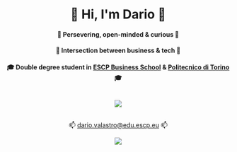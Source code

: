 <h1 align='center'>
 👋 Hi, I'm Dario 👋
</h1>

<h4 align='center'>
 🌱 Persevering, open-minded & curious 🌱
</h4>

<h4 align='center'>
  🚀 Intersection between business & tech 🚀 
</h4>

<h4 align='center'>
  🎓 Double degree student in <a href="https://www.escp.eu/">ESCP Business School</a> & <a href="https://www.polito.it/">Politecnico di Torino<a> 🎓
</h4>
  
</br>
<div align='center'>
 <a href="https://www.linkedin.com/in/dario-valastro/">
    <img src="https://img.shields.io/badge/linkedin-%230077B5.svg?&style=for-the-badge&logo=linkedin&logoColor=white" />
  </a>
</div>

</br>

<p align='center'>
  📫 <a href = "mailto: dario.valastro@edu.escp.eu">dario.valastro@edu.escp.eu</a>  📫
</p>
  
<div align='center'>
  <a href="#"><img src="https://badges.pufler.dev/visits/dariovalastro"></a> 
</div>
